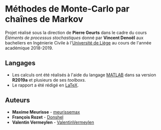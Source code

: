 # Méthodes de Monte-Carlo par chaînes de Markov

Projet réalisé sous la direction de **Pierre Geurts** dans le cadre du cours *Éléments de processus stochastiques* donné par **Vincent Denoël** aux bacheliers en Ingénierie Civile à l'[Université de Liège](https://www.uliege.be/) au cours de l'année académique 2018-2019.

## Langages

* Les calculs ont été réalisés à l'aide du langage [MATLAB](https://mathworks.com/products/matlab.html) dans sa version **R2019a** et plusieurs de ses *toolboxs*.
* Le rapport a été rédigé en [LaTeX](https://www.latex-project.org/).

## Auteurs

* **Maxime Meurisse** - [meurissemax](https://github.com/meurissemax)
* **François Rozet** - [Donshel](https://github.com/Donshel)
* **Valentin Vermeylen** - [ValentinVermeylen](https://github.com/ValentinVermeylen)
